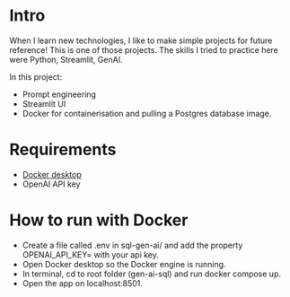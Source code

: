 # Intro
When I learn new technologies, I like to make simple projects for future reference! This is one of those projects. The skills I tried to practice here were Python, Streamlit, GenAI.

In this project:
- Prompt engineering
- Streamlit UI
- Docker for containerisation and pulling a Postgres database image.

# Requirements
- [Docker desktop](https://www.docker.com/products/docker-desktop/)
- OpenAI API key

# How to run with Docker
- Create a file called .env in sql-gen-ai/ and add the property OPENAI_API_KEY= with your api key.
- Open Docker desktop so the Docker engine is running.
- In terminal, cd to root folder (gen-ai-sql) and run docker compose up.
- Open the app on localhost:8501.
